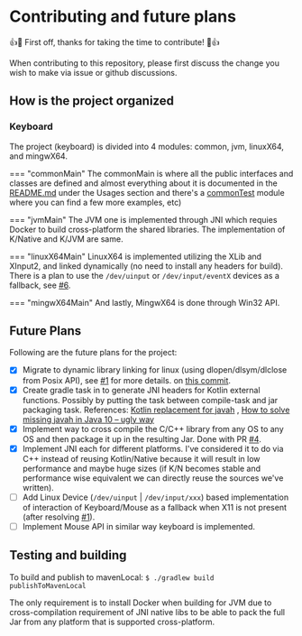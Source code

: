 # Contributing and future plans

👍🎉 First off, thanks for taking the time to contribute! 🎉👍

When contributing to this repository, please first discuss the change you wish to make via issue or github discussions.


## How is the project organized

### Keyboard

The project (keyboard) is divided into 4 modules: common, jvm, linuxX64, and mingwX64.

=== "commonMain"
    The commonMain is where all the public interfaces and classes are defined and almost everything about it is documented in the [README.md](https://github.com/Animeshz/keyboard-mouse-kt/blob/master/README.md) under the Usages section and there's a [commonTest](https://github.com/Animeshz/keyboard-mouse-kt/blob/master/keyboard/src/commonTest/kotlin/com/github/animeshz/keyboard) module where you can find a few more examples, etc)

=== "jvmMain"
    The JVM one is implemented through JNI which requies Docker to build cross-platform the shared libraries. The implementation of K/Native and K/JVM are same.

=== "linuxX64Main"
    LinuxX64 is implemented utilizing the XLib and XInput2, and linked dynamically (no need to install any headers for build). There is a plan to use the `/dev/uinput` or `/dev/input/eventX` devices as a fallback, see [#6](https://github.com/Animeshz/keyboard-mouse-kt/issues/6).

=== "mingwX64Main"
    And lastly, MingwX64 is done through Win32 API.


## Future Plans

Following are the future plans for the project:

- [X] Migrate to dynamic library linking for linux (using dlopen/dlsym/dlclose from Posix API), see [#1][1] for more
  details.
  on [this commit](https://github.com/Animeshz/keyboard-mouse-kt/commit/92027738f2093b7cc71c4693bcbc565aec26d206).
- [X] Create gradle task in to generate JNI headers for Kotlin external functions. Possibly by putting the task between
  compile-task and jar packaging task.
  References: [Kotlin replacement for javah](https://stackoverflow.com/q/48816188/11377112)
  , [How to solve missing javah in Java 10 – ugly way](https://www.owsiak.org/how-to-solve-missing-javah-ugly-way)
- [X] Implement way to cross compile the C/C++ library from any OS to any OS and then package it up in the resulting
  Jar. Done with PR [#4](https://github.com/Animeshz/keyboard-mouse-kt/pull/4).
- [X] Implement JNI each for different platforms. I've considered it to do via C++ instead of reusing Kotlin/Native because
  it will result in low performance and maybe huge sizes (if K/N becomes stable and performance wise equivalent we can
  directly reuse the sources we've written).
- [ ] Add Linux Device (`/dev/uinput` | `/dev/input/xxx`) based implementation of interaction of Keyboard/Mouse as a
  fallback when X11 is not present (after resolving [#1][1]).
- [ ] Implement Mouse API in similar way keyboard is implemented.

## Testing and building

To build and publish to mavenLocal:
`$ ./gradlew build publishToMavenLocal`

The only requirement is to install Docker when building for JVM due to cross-compilation requirement of JNI native libs to be able to pack the full Jar from any platform that is supported cross-platform.

[1]: https://github.com/Animeshz/keyboard-mouse-kt/issues/1